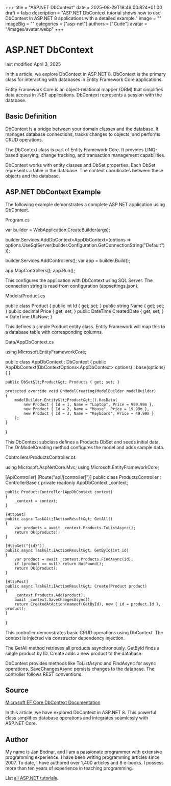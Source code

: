 +++
title = "ASP.NET DbContext"
date = 2025-08-29T19:49:00.824+01:00
draft = false
description = "ASP.NET DbContext tutorial shows how to use DbContext in ASP.NET 8 applications with a detailed example."
image = ""
imageBig = ""
categories = ["asp-net"]
authors = ["Cude"]
avatar = "/images/avatar.webp"
+++

# ASP.NET DbContext

last modified April 3, 2025

In this article, we explore DbContext in ASP.NET 8. DbContext is the primary
class for interacting with databases in Entity Framework Core applications.

Entity Framework Core is an object-relational mapper (ORM) that simplifies data
access in .NET applications. DbContext represents a session with the database.

## Basic Definition

DbContext is a bridge between your domain classes and the database. It manages
database connections, tracks changes to objects, and performs CRUD operations.

The DbContext class is part of Entity Framework Core. It provides LINQ-based
querying, change tracking, and transaction management capabilities.

DbContext works with entity classes and DbSet properties. Each DbSet represents
a table in the database. The context coordinates between these objects and the
database.

## ASP.NET DbContext Example

The following example demonstrates a complete ASP.NET application using DbContext.

Program.cs
  

var builder = WebApplication.CreateBuilder(args);

builder.Services.AddDbContext&lt;AppDbContext&gt;(options =&gt;
    options.UseSqlServer(builder.Configuration.GetConnectionString("Default")));

builder.Services.AddControllers();
var app = builder.Build();

app.MapControllers();
app.Run();

This configures the application with DbContext using SQL Server. The connection
string is read from configuration (appsettings.json).

Models/Product.cs
  

public class Product
{
    public int Id { get; set; }
    public string Name { get; set; }
    public decimal Price { get; set; }
    public DateTime CreatedDate { get; set; } = DateTime.UtcNow;
}

This defines a simple Product entity class. Entity Framework will map this to a
database table with corresponding columns.

Data/AppDbContext.cs
  

using Microsoft.EntityFrameworkCore;

public class AppDbContext : DbContext
{
    public AppDbContext(DbContextOptions&lt;AppDbContext&gt; options) 
        : base(options) { }

    public DbSet&lt;Product&gt; Products { get; set; }

    protected override void OnModelCreating(ModelBuilder modelBuilder)
    {
        modelBuilder.Entity&lt;Product&gt;().HasData(
            new Product { Id = 1, Name = "Laptop", Price = 999.99m },
            new Product { Id = 2, Name = "Mouse", Price = 19.99m },
            new Product { Id = 3, Name = "Keyboard", Price = 49.99m }
        );
    }
}

This DbContext subclass defines a Products DbSet and seeds initial data. The
OnModelCreating method configures the model and adds sample data.

Controllers/ProductsController.cs
  

using Microsoft.AspNetCore.Mvc;
using Microsoft.EntityFrameworkCore;

[ApiController]
[Route("api/[controller]")]
public class ProductsController : ControllerBase
{
    private readonly AppDbContext _context;

    public ProductsController(AppDbContext context)
    {
        _context = context;
    }

    [HttpGet]
    public async Task&lt;IActionResult&gt; GetAll()
    {
        var products = await _context.Products.ToListAsync();
        return Ok(products);
    }

    [HttpGet("{id}")]
    public async Task&lt;IActionResult&gt; GetById(int id)
    {
        var product = await _context.Products.FindAsync(id);
        if (product == null) return NotFound();
        return Ok(product);
    }

    [HttpPost]
    public async Task&lt;IActionResult&gt; Create(Product product)
    {
        _context.Products.Add(product);
        await _context.SaveChangesAsync();
        return CreatedAtAction(nameof(GetById), new { id = product.Id }, product);
    }
}

This controller demonstrates basic CRUD operations using DbContext. The context
is injected via constructor dependency injection.

The GetAll method retrieves all products asynchronously. GetById finds a single
product by ID. Create adds a new product to the database.

DbContext provides methods like ToListAsync and FindAsync for async operations.
SaveChangesAsync persists changes to the database. The controller follows REST
conventions.

## Source

[Microsoft EF Core DbContext Documentation](https://learn.microsoft.com/en-us/ef/core/dbcontext-configuration/)

In this article, we have explored DbContext in ASP.NET 8. This powerful class
simplifies database operations and integrates seamlessly with ASP.NET Core.

## Author

My name is Jan Bodnar, and I am a passionate programmer with extensive
programming experience. I have been writing programming articles since 2007.
To date, I have authored over 1,400 articles and 8 e-books. I possess more
than ten years of experience in teaching programming.

List [all ASP.NET tutorials](/all/#asp-net).